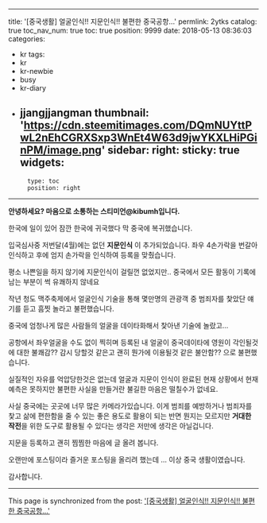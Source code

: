
---
title: '[중국생활] 얼굴인식!! 지문인식!!  불편한 중국공항...'
permlink: 2ytks
catalog: true
toc_nav_num: true
toc: true
position: 9999
date: 2018-05-13 08:36:03
categories:
- kr
tags:
- kr
- kr-newbie
- busy
- kr-diary
- jjangjjangman
thumbnail: 'https://cdn.steemitimages.com/DQmNUYttPwL2nEhCGRXSxp3WnEt4W63d9jwYKXLHiPGinPM/image.png'
sidebar:
    right:
        sticky: true
widgets:
    -
        type: toc
        position: right
---


**안녕하세요?
마음으로 소통하는 스티미언@kibumh입니다.**

한국에 일이 있어 잠깐 한국에 귀국했다
막 중국에 복귀했습니다. 

입국심사중 저번달(4월)에는 없던 **지문인식** 이
추가되었습니다.  좌우 4손가락을 번갈아 인식하고
후에 엄지 손가락을 인식하여 등록을 맞췄습니다.

평소 나쁜일을 하지 않기에 지문인식이
걸릴껀 없었지만.. 중국에서 모든 활동이
기록에 남는 부분이 썩 유쾌하지 않네요

작년 청도 맥주축제에서 얼굴인식 기술을
통해 몇만명의 관광객 중 범죄자를  찿았단
얘기를 듣고 흠찟 놀라고 불편했습니다.

중국에 엄청나게 많은 사람들의 얼굴을
데이타화해서 찿아낸 기술에 놀랐고...

공항에서 좌우얼굴을 수도 없이 찍히며
등록된 내 얼굴이 중국데이타에 영원이
각인될것에 대한 불쾌감?? 감시 당할것
같은고 괜히 뭔가에 이용될것 같은
불안함?? 으로 불편했습니다.

실질적인 자유를 억압당한것은 없는데 얼굴과 지문이
인식이 완료된 현재 상황에서 현재 예측은 못하지만
불편한 사실을 만들거란 불길한 마음은 떨칠수가 없네요.

사실 중국에는 곳곳에 너무 많은 카메라가있습니다. 
이게 범죄를 예방하거나 범죄자를 찿고 삶에 편한함을 줄 수 있는 좋은 용도로
활용이 되는 반면 뭔지는 모르지만 **거대한 작전**을 위한 도구로 활용될 수 있다는
생각은 저만에 생각은 아닐겁니다.

지문을 등록하고 괜히 찜찜한 마음에 글 올려 봅니다.

오랜만에 포스팅이라 즐거운 포스팅을 올리려 했는데 ...
이상 중국 생활이였습니다.

감사합니다.

- - -

This page is synchronized from the post: ['[중국생활] 얼굴인식!! 지문인식!!  불편한 중국공항...'](https://steemit.com/@kibumh/2ytks)
